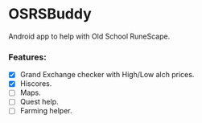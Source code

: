 # OSRSBuddy
Android app to help with Old School RuneScape.

### Features:

- [x] Grand Exchange checker with High/Low alch prices.
- [x] Hiscores.
- [ ] Maps.
- [ ] Quest help.
- [ ] Farming helper.
